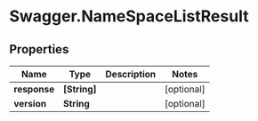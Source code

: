 # Swagger.NameSpaceListResult

## Properties
Name | Type | Description | Notes
------------ | ------------- | ------------- | -------------
**response** | **[String]** |  | [optional] 
**version** | **String** |  | [optional] 


